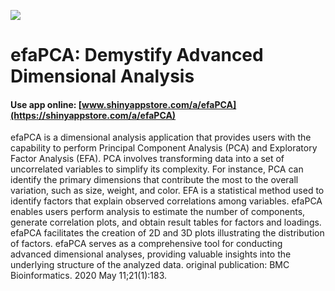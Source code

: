 ![](https://shiny-app-store3.s3.amazonaws.com/approvedapp/s002_FuBxO3SNVJdcdpKO2CEB0ZzZhPQ54vxA3qJLFwdK_logo_473.jpg)

# efaPCA: Demystify Advanced Dimensional Analysis

#### Use app online: __[www.shinyappstore.com/a/efaPCA](https://shinyappstore.com/a/efaPCA)__

efaPCA is a dimensional analysis application that provides users with the capability to perform Principal Component Analysis (PCA) and Exploratory Factor Analysis (EFA). PCA involves transforming data into a set of uncorrelated variables to simplify its complexity. For instance, PCA can identify the primary dimensions that contribute the most to the overall variation, such as size, weight, and color. EFA is a statistical method used to identify factors that explain observed correlations among variables. efaPCA enables users perform analysis to estimate the number of components, generate correlation plots, and obtain result tables for factors and loadings. efaPCA facilitates the creation of 2D and 3D plots illustrating the distribution of factors. efaPCA serves as a comprehensive tool for conducting advanced dimensional analyses, providing valuable insights into the underlying structure of the analyzed data. original publication: BMC Bioinformatics. 2020 May 11;21(1):183.
